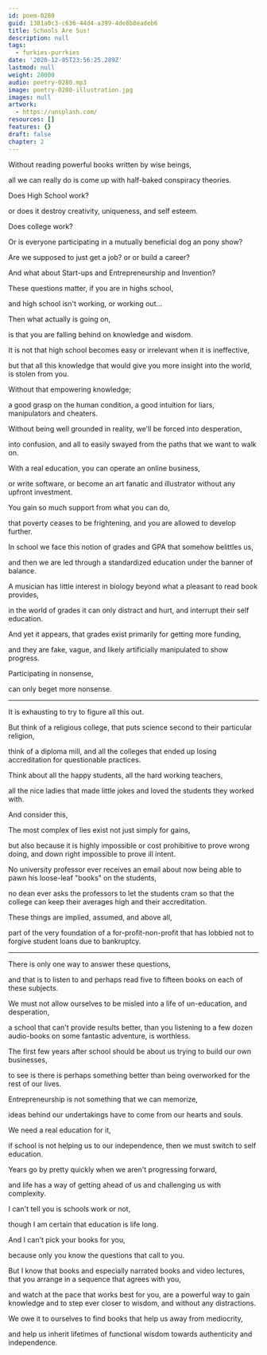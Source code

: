 ```yaml
---
id: poem-0280
guid: 1381a0c3-c636-44d4-a399-4de8b8eadeb6
title: Schools Are Sus!
description: null
tags:
  - furkies-purrkies
date: '2020-12-05T23:56:25.289Z'
lastmod: null
weight: 28000
audio: poetry-0280.mp3
image: poetry-0280-illustration.jpg
images: null
artwork:
  - https://unsplash.com/
resources: []
features: {}
draft: false
chapter: 2
---
```


Without reading powerful books written by wise beings,

all we can really do is come up with half-baked conspiracy theories.

Does High School work?

or does it destroy creativity, uniqueness, and self esteem.

Does college work?

Or is everyone participating in a mutually beneficial dog an pony show?

Are we supposed to just get a job? or or build a career?

And what about Start-ups and Entrepreneurship and Invention?

These questions matter, if you are in highs school,

and high school isn't working, or working out...

Then what actually is going on,

is that you are falling behind on knowledge and wisdom.

It is not that high school becomes easy or irrelevant when it is ineffective,

but that all this knowledge that would give you more insight into the world, is stolen from you.

Without that empowering knowledge;

a good grasp on the human condition, a good intuition for liars, manipulators and cheaters.

Without being well grounded in reality, we'll be forced into desperation,

into confusion, and all to easily swayed from the paths that we want to walk on.

With a real education, you can operate an online business,

or write software, or become an art fanatic and illustrator without any upfront investment.

You gain so much support from what you can do,

that poverty ceases to be frightening, and you are allowed to develop further.

In school we face this notion of grades and GPA that somehow belittles us,

and then we are led through a standardized education under the banner of balance.

A musician has little interest in biology beyond what a pleasant to read book provides,

in the world of grades it can only distract and hurt, and interrupt their self education.

And yet it appears, that grades exist primarily for getting more funding,

and they are fake, vague, and likely artificially manipulated to show progress.

Participating in nonsense,

can only beget more nonsense.

---

It is exhausting to try to figure all this out.

But think of a religious college, that puts science second to their particular religion,

think of a diploma mill, and all the colleges that ended up losing accreditation for questionable practices.

Think about all the happy students, all the hard working teachers,

all the nice ladies that made little jokes and loved the students they worked with.

And consider this,

The most complex of lies exist not just simply for gains,

but also because it is highly impossible or cost prohibitive to prove wrong doing, and down right impossible to prove ill intent.

No university professor ever receives an email about now being able to pawn his loose-leaf "books" on the students,

no dean ever asks the professors to let the students cram so that the college can keep their averages high and their accreditation.

These things are implied, assumed, and above all,

part of the very foundation of a for-profit-non-profit that has lobbied not to forgive student loans due to bankruptcy.

---

There is only one way to answer these questions,

and that is to listen to and perhaps read five to fifteen books on each of these subjects.

We must not allow ourselves to be misled into a life of un-education, and desperation,

a school that can't provide results better, than you listening to a few dozen audio-books on some fantastic adventure, is worthless.

The first few years after school should be about us trying to build our own businesses,

to see is there is perhaps something better than being overworked for the rest of our lives.

Entrepreneurship is not something that we can memorize,

ideas behind our undertakings have to come from our hearts and souls.

We need a real education for it,

if school is not helping us to our independence, then we must switch to self education.

Years go by pretty quickly when we aren't progressing forward,

and life has a way of getting ahead of us and challenging us with complexity.

I can't tell you is schools work or not,

though I am certain that education is life long.

And I can't pick your books for you,

because only you know the questions that call to you.

But I know that books and especially narrated books and video lectures, that you arrange in a sequence that agrees with you,

and watch at the pace that works best for you, are a powerful way to gain knowledge and to step ever closer to wisdom, and without any distractions.

We owe it to ourselves to find books that help us away from mediocrity,

and help us inherit lifetimes of functional wisdom towards authenticity and independence.

